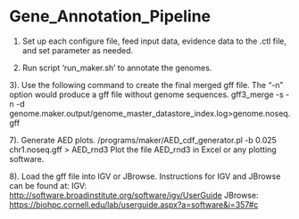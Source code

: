 # Gene_Annotation_Pipeline
1. Set up each configure file, feed input data, evidence data to the .ctl file, and set parameter as needed.

2. Run script ‘run_maker.sh’ to annotate the genomes.

3). Use the following command to create the final merged gff file. The “-n” option would produce a gff file without genome sequences.
gff3_merge -s -n -d genome.maker.output/genome_master_datastore_index.log>genome.noseq.gff

7). Generate AED plots.
/programs/maker/AED_cdf_generator.pl -b 0.025 chr1.noseq.gff > AED_rnd3
Plot the file AED_rnd3 in Excel or any plotting software. 

8). Load the gff file into IGV or JBrowse. Instructions for IGV and JBrowse can be found at:
IGV: http://software.broadinstitute.org/software/igv/UserGuide
JBrowse: https://biohpc.cornell.edu/lab/userguide.aspx?a=software&i=357#c




